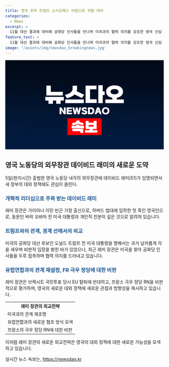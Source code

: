 ```yaml
---
title: 영국 외무 트럼프 소시오패스 비판으로 귀환 대비
categories:
  - News
excerpt: >
  11월 대선 결과에 대비해 공화당 인사들을 만나며 미국과의 협력 의지를 강조한 영국 신임 외무장관 데이비드 래미. 하버드 동문으로 알려진 그는 미국의 다른 민주당 인사들과 친분이 깊고, 미국 공화당의 트럼프를 비판한 적도 있었다. 그는 EU와의 관계 재설정과 브렉시트 문제에 대한 입장을 표명하고, 프랑스의 극우 정당을 비판하기도 했다. 이번 총선에서의 결과를 기다리며 영국의 대외 정책을 주목한다.
feature_text: >
  11월 대선 결과에 대비해 공화당 인사들을 만나며 미국과의 협력 의지를 강조한 영국 신임 외무장관 데이비드 래미. 하버드 동문으로 알려진 그는 미국의 다른 민주당 인사들과 친분이 깊고, 미국 공화당의 트럼프를 비판한 적도 있었다. 그는 EU와의 관계 재설정과 브렉시트 문제에 대한 입장을 표명하고, 프랑스의 극우 정당을 비판하기도 했다. 이번 총선에서의 결과를 기다리며 영국의 대외 정책을 주목한다.
image: '/assets/img/newsdao_breakingnews.jpg'
---
```


<p><img src="/assets/img/newsdao_breakingnews.jpg" alt="flaretime 속보" /></p>

<h2 data-ke-size="size26">영국 노동당의 외무장관 데이비드 래미의 새로운 도약</h2>

<p data-ke-size="size16">5일(현지시간) 출범한 영국 노동당 내각의 외무장관에 데이비드 래미(51)가 임명되면서 새 정부의 대외 정책에도 관심이 쏠린다.</p>

<h3><b><span style="color: #1a5490;">개혁적 리더십으로 주목 받는 데이비드 래미</span></b></h3>

<p data-ke-size="size16">래미 장관은 가이아나 이민 빈곤 가정 출신으로, 하버드 법대에 입학한 첫 흑인 영국인으로, 동문인 버락 오바마 전 미국 대통령과 개인적 친분이 깊은 것으로 알려져 있습니다.</p>

<h3><b><span style="color: #1a5490;">트럼프와의 관계, 경계 선에서의 외교</span></b></h3>

<p data-ke-size="size16">미국의 공화당 대선 후보인 도널드 트럼프 전 미국 대통령을 향해서는 과거 날카롭게 각을 세우며 비판적 입장을 밝힌 바가 있었으나, 최근 래미 장관은 미국을 찾아 공화당 인사들을 두루 접촉하며 협력 의지를 드러내고 있습니다.</p>

<h3><b><span style="color: #1a5490;">유럽연합과의 관계 재설정, FR 극우 정당에 대한 비판</span></b></h3>

<p data-ke-size="size16">래미 장관은 브렉시트 국민투표 당시 EU 탈퇴에 반대하고, 프랑스 극우 정당 RN을 비판적으로 평가하며, 영국의 새로운 대외 정책에 새로운 관점과 방향성을 제시하고 있습니다.</p>

<table>
    <tr>
        <td style="text-align: center; height: 17px;"><b>래미 장관의 외교전략</b></td>
    </tr>
    <tr>
        <td style="text-align: left;">미국과의 관계 재조명</td>
    </tr>
    <tr>
        <td style="text-align: left;">유럽연합과의 새로운 협조 방식 모색</td>
    </tr>
    <tr>
        <td style="text-align: left;">프랑스의 극우 정당 RN에 대한 비판</td>
    </tr>
</table>

<p data-ke-size="size16">이처럼 래미 장관의 새로운 외교전략은 영국의 대외 정책에 대한 새로운 가능성을 모색하고 있습니다.</p>
실시간 뉴스 속보는, <a href="https://newsdao.kr" rel="dofollow">https://newsdao.kr</a>


